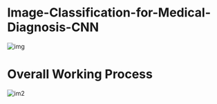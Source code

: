 # Image-Classification-for-Medical-Diagnosis-CNN
![img](https://github.com/user-attachments/assets/e039bdb8-af1c-4f8a-908c-1de72859e1bf)
# Overall Working Process 
![im2](https://github.com/user-attachments/assets/68abc913-000d-4279-b057-8d5693ad0fd1)

